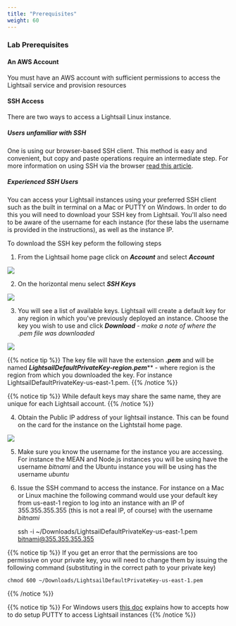 ```yaml
---
title: "Prerequisites"
weight: 60
---
```


### Lab Prerequisites

#### An AWS Account
You must have an AWS account with sufficient permissions to access the Lightsail service and provision resources

#### SSH Access

There are two ways to access a Lightsail Linux instance. 

##### Users unfamiliar with SSH
One is using our browser-based SSH client. This method is easy and convenient, but copy and paste operations require an intermediate step. For more information on using SSH via the browser <a href="https://lightsail.aws.amazon.com/ls/docs/en/articles/lightsail-how-to-connect-to-your-instance-virtual-private-server" target="_blank">read this article</a>.

##### Experienced SSH Users

You can access your Lightsail instances using your preferred SSH client such as the built in terminal on a Mac or PUTTY on Windows. In order to do this you will need to download your SSH key from Lightsail. You'll also need to be aware of the username for each instance (for these labs the username is provided in the instructions), as well as the instance IP. 

To download the SSH key peform the following steps

1) From the Lightsail home page click on ***Account*** and select ***Account***

![](../../images/account.jpg?classes=border)

2) On the horizontal menu select ***SSH Keys***

![](../../images/keys.jpg?classes=border)

3) You will see a list of available keys. Lightsail will create a default key for any region in which you've previously deployed an instance. Choose the key you wish to use and click ***Download*** - *make a note of where the .pem file was downloaded* 

![](../../images/download.jpg?classes=border)

{{% notice tip %}}
The key file will have the extension ***.pem*** and will be named ***LightsailDefaultPrivateKey-region.pem***** - where region is the region from which you downloaded the key. For instance LightsailDefaultPrivateKey-us-east-1.pem.
{{% /notice %}}

{{% notice tip %}}
While default keys may share the same name, they are unique for each Lightsail account. 
{{% /notice %}}

4) Obtain the Public IP address of your lightsail instance. This can be found on the card for the instance on the Lightstail home page. 

![](../../images/mean-ip.jpg?classes=border) 

5) Make sure you know the username for the instance you are accessing. For instance the MEAN and Node.js instances you will be using have the username *bitnami* and the Ubuntu instance you will be using has the username *ubuntu*

6) Issue the SSH command to access the instance. For instance on a Mac or Linux machine the following command would use your default key from us-east-1 region to log into an instance with an IP of 355.355.355.355 (this is not a real IP, of course) with the username *bitnami*

    ssh -i ~/Downloads/LightsailDefaultPrivateKey-us-east-1.pem bitnami@355.355.355.355

{{% notice tip %}}
If you get an error that the permissions are too permissive on your private key, you will need to change them by issuing the following command (substituting in the correct path to your private key)

    chmod 600 ~/Downloads/LightsailDefaultPrivateKey-us-east-1.pem
{{% /notice %}}

{{% notice tip %}}
For Windows users <a href="https://lightsail.aws.amazon.com/ls/docs/en/articles/lightsail-how-to-set-up-putty-to-connect-using-ssh" target="_blank">this doc</a> explains how to accepts how to do setup PUTTY to access Lightsail instances
{{% /notice %}}

